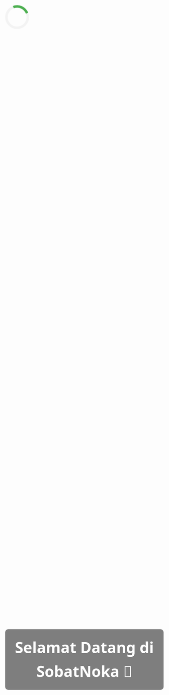 <!DOCTYPE html><html lang="id">
<head>
  <meta charset="UTF-8" />
  <meta name="viewport" content="width=device-width, initial-scale=1.0" />
  <title>SobatNoka - Bersama Tumbuh Lebih Pintar</title>
  <style>
    body {
      margin: 0;
      font-family: 'Segoe UI', Tahoma, Geneva, Verdana, sans-serif;
      line-height: 1.6;
      scroll-behavior: smooth;
    }/* Hero Section dengan Parallax */
.hero {
  height: 100vh;
  background-image: url('https://images.unsplash.com/photo-1501004318641-b39e6451bec6?ixlib=rb-4.0.3&auto=format&fit=crop&w=1950&q=80');
  background-attachment: fixed;
  background-position: center;
  background-repeat: no-repeat;
  background-size: cover;
  display: flex;
  justify-content: center;
  align-items: center;
  color: #fff;
  text-align: center;
  position: relative;
  flex-direction: column;
}
.hero h1 {
  font-size: 3rem;
  background: rgba(0, 0, 0, 0.5);
  padding: 20px;
  border-radius: 10px;
  margin-bottom: 20px;
}
.typing-text {
  font-size: 1.5rem;
  color: #fff;
  border-right: 3px solid #fff;
  white-space: nowrap;
  overflow: hidden;
  width: 0;
  animation: typing 4s steps(40, end) forwards, blink 0.8s infinite;
}
@keyframes typing {
  from { width: 0; }
  to { width: 100%; }
}
@keyframes blink {
  0%, 100% { border-color: transparent; }
  50% { border-color: #fff; }
}

/* Animasi fade-in bergelombang */
.service-card {
  opacity: 0;
  transform: translateY(30px);
  animation: fadeWave 1s forwards;
  background:#f9f9f9;
  padding:20px;
  border-radius:10px;
  width:200px;
  transition: transform 0.3s ease, box-shadow 0.3s ease;
  cursor: pointer;
}
.service-card:nth-child(1) { animation-delay: 0.3s; }
.service-card:nth-child(2) { animation-delay: 0.6s; }
.service-card:nth-child(3) { animation-delay: 0.9s; }
.service-card:nth-child(4) { animation-delay: 1.2s; }

@keyframes fadeWave {
  to {
    opacity: 1;
    transform: translateY(0);
  }
}

/* Hover Effect */
.service-card:hover {
  transform: translateY(-10px) scale(1.05);
  box-shadow: 0 8px 20px rgba(0,0,0,0.2);
  background: #eaffea;
}

/* Scroll Reveal */
.reveal {
  opacity: 0;
  transform: translateY(40px);
  transition: all 0.8s ease;
}
.reveal.active {
  opacity: 1;
  transform: translateY(0);
}

/* Loading Screen */
#loadingScreen {
  position: fixed;
  top: 0;
  left: 0;
  width: 100%;
  height: 100%;
  background: #fff;
  display: flex;
  justify-content: center;
  align-items: center;
  z-index: 2000;
  transition: opacity 0.5s ease;
}
.spinner {
  border: 8px solid #f3f3f3;
  border-top: 8px solid #4CAF50;
  border-radius: 50%;
  width: 60px;
  height: 60px;
  animation: spin 1s linear infinite;
}
@keyframes spin {
  0% { transform: rotate(0deg); }
  100% { transform: rotate(360deg); }
}

/* Back to Top Button */
#backToTop {
  position: fixed;
  bottom: 30px;
  right: 30px;
  z-index: 999;
  background: #4CAF50;
  color: #fff;
  border: none;
  border-radius: 50%;
  padding: 15px;
  font-size: 18px;
  cursor: pointer;
  box-shadow: 0 4px 8px rgba(0,0,0,0.2);
  display: none;
  transition: opacity 0.3s ease;
}
#backToTop:hover {
  background: #45a049;
}

  </style>
</head>
<body>  <!-- Loading Screen -->  <div id="loadingScreen">
    <div class="spinner"></div>
  </div>  <!-- Progress bar -->  <div id="progressBar" style="position:fixed;top:0;left:0;width:0;height:5px;background:#4CAF50;z-index:1000;"></div>  <!-- Hero Section dengan Parallax dan Typing Effect -->  <section class="hero">
    <h1>Selamat Datang di SobatNoka 🌱</h1>
    <div class="typing-text">Bersama Tumbuh Lebih Pintar...</div>
  </section>  <!-- Layanan dengan animasi bergelombang dan hover -->  <section style="padding:50px;text-align:center;">
    <h2 class="reveal">Layanan SobatNoka</h2>
    <div style="display:flex;justify-content:space-around;flex-wrap:wrap;gap:20px;margin-top:30px;">
      <div class="service-card">🚜 <br/>TaniPintar</div>
      <div class="service-card">🌍 <br/>TaniLink</div>
      <div class="service-card">🌱 <br/>BioGrow</div>
      <div class="service-card">🌾 <br/>BibitKu</div>
    </div>
  </section>  <!-- Keuntungan Section -->  <section style="padding:50px;text-align:center;background:#f0f9f0;">
    <h2 class="reveal">Keuntungan Menjadi SobatNoka</h2>
    <p class="reveal">Akses mudah ke teknologi pertanian, jejaring petani, pelatihan eksklusif, dan berbagai promo menarik untuk mendukung kesejahteraan petani.</p>
  </section>  <!-- Testimoni Section -->  <section style="padding:50px;text-align:center;">
    <h2 class="reveal">Testimoni SobatNoka</h2>
    <blockquote class="reveal">“Bergabung dengan SobatNoka membuat usaha tani saya lebih produktif dan menguntungkan!” - Pak Budi</blockquote>
  </section>  <!-- Form Section -->  <section style="padding:50px;text-align:center;background:#f9f9f9;">
    <h2 class="reveal">Daftar SobatNoka</h2>
    <form class="reveal" style="display:flex;flex-direction:column;align-items:center;gap:10px;max-width:400px;margin:auto;">
      <input type="text" placeholder="Nama Lengkap" required style="padding:10px;width:100%;border-radius:5px;border:1px solid #ccc;">
      <input type="email" placeholder="Email" required style="padding:10px;width:100%;border-radius:5px;border:1px solid #ccc;">
      <input type="tel" placeholder="No. Telepon" required style="padding:10px;width:100%;border-radius:5px;border:1px solid #ccc;">
      <button type="submit" style="padding:10px 20px;background:#4CAF50;color:#fff;border:none;border-radius:5px;cursor:pointer;">Daftar</button>
    </form>
  </section>  <!-- Back to Top Button --><button id="backToTop">↑</button>

  <script>
    // Loading Screen
    window.addEventListener("load", function(){
      const loader = document.getElementById("loadingScreen");
      loader.style.opacity = "0";
      setTimeout(() => loader.style.display = "none", 500);
    });

    // Progress Bar & Back to Top
    window.onscroll = function() {
      let winScroll = document.body.scrollTop || document.documentElement.scrollTop;
      let height = document.documentElement.scrollHeight - document.documentElement.clientHeight;
      let scrolled = (winScroll / height) * 100;
      document.getElementById("progressBar").style.width = scrolled + "%";

      const btn = document.getElementById("backToTop");
      if (document.body.scrollTop > 200 || document.documentElement.scrollTop > 200) {
        btn.style.display = "block";
      } else {
        btn.style.display = "none";
      }

      // Scroll reveal effect
      const reveals = document.querySelectorAll('.reveal');
      for (let i = 0; i < reveals.length; i++) {
        const windowHeight = window.innerHeight;
        const elementTop = reveals[i].getBoundingClientRect().top;
        const elementVisible = 100;
        if (elementTop < windowHeight - elementVisible) {
          reveals[i].classList.add("active");
        }
      }
    };

    // Back to Top click
    document.getElementById("backToTop").addEventListener("click", function(){
      window.scrollTo({ top: 0, behavior: 'smooth' });
    });
  </script></body>
</html>
